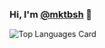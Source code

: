 ### Hi, I'm [@mktbsh](https://twitter.com/mktbsh) 👋

![Top Languages Card](https://github-readme-stats.vercel.app/api/top-langs/?username=mktbsh)
<!--

Here are some ideas to get you started:

- 🔭 I’m currently working on ...
- 🌱 I’m currently learning ...
- 👯 I’m looking to collaborate on ...
- 🤔 I’m looking for help with ...
- 💬 Ask me about ...
- 📫 How to reach me: ...
- 😄 Pronouns: ...
- ⚡ Fun fact: ...
-->
